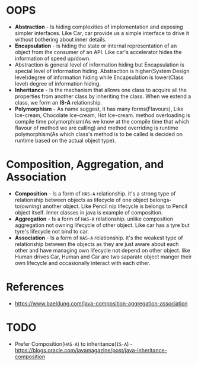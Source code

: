 # OOPS

- **Abstraction** - Is hiding complexities of implementation and exposing simpler interfaces. Like Car, car provide us a
  simple interface to drive it without bothering about inner details.
- **Encapsulation** - is hiding the state or internal representation of an object from the consumer of an API. Like
  car's accelerator hides the information of speed up/down.
- Abstraction is general level of information hiding but Encapsulation is special level of information hiding.
  Abstraction is higher(System Design level)degree of information hiding while Encapsulation is lower(Class level)
  degree of information hiding.
- **Inheritance** - Is the mechanism that allows one class to acquire all the properties from another class by
  inheriting the class. When we extend a class, we form an **IS-A** relationship.
- **Polymorphism** - As name suggest, it has many forms(Flavours), Like Ice-cream, Chocolate Ice-cream, Hot Ice-cream.
  method overloading is compile time polymorphism(As we know at the compile time that which flavour of method we are
  calling) and method overriding is runtime polymorphism(As which class's method is to be called is decided on runtime
  based on the actual object type).

# Composition, Aggregation, and Association

- **Composition** - Is a form of ``HAS-A`` relationship. it's a strong type of relationship between objects as lifecycle
  of one object belongs-to(owning) another object. Like Pencil nip lifecycle is belongs to Pencil object itself. Inner
  classes in java is example of composition.
- **Aggregation** - Is a form of ``HAS-A`` relationship. unlike composition aggregation not owning lifecycle of other
  object. Like car has a tyre but tyre's lifecycle not bind to car.
- **Association** - Is a form of ``HAS-A`` relationship. it's the weakest type of relationship between the objects as
  they are just aware about each other and have managing own lifecycle not depend on other object. like Human drives
  Car, Human and Car are two saparate object manger their own lifecycle and occasionally interact with each other.

# References

- https://www.baeldung.com/java-composition-aggregation-association

# TODO

- Prefer Composition(``HAS-A``) to
  inheritance(``IS-A``) - https://blogs.oracle.com/javamagazine/post/java-inheritance-composition